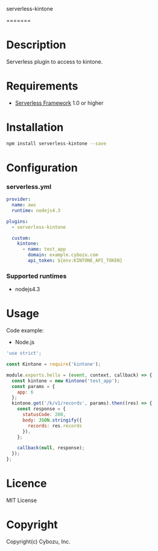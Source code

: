 serverless-kintone

=======

# Description

Serverless plugin to access to kintone.

# Requirements

- [Serverless Framework](https://github.com/serverless/serverless) 1.0 or higher

# Installation

```sh
npm install serverless-kintone --save
```

# Configuration

### serverless.yml

```yaml
provider:
  name: aws
  runtime: nodejs4.3

plugins:
  - serverless-kintone

  custom:
    kintone:
      - name: test_app
        domain: example.cybozu.com
        api_token: ${env:KINTONE_API_TOKEN}
```

### Supported runtimes
- nodejs4.3

# Usage

Code example:  

- Node.js

```js
'use strict';

const Kintone = require('kintone');

module.exports.hello = (event, context, callback) => {
  const kintone = new Kintone('test_app');
  const params = {
    app: 6
  };
  kintone.get('/k/v1/records', params).then((res) => {
    const response = {
      statusCode: 200,
      body: JSON.stringify({
        records: res.records
      }),
    };

    callback(null, response);
  });
};

```

# Licence

MIT License

# Copyright

Copyright(c) Cybozu, Inc.
